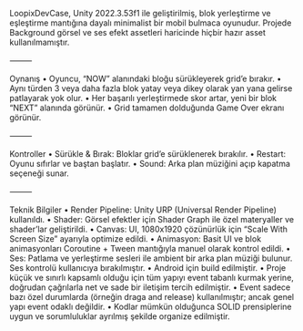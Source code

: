 LoopixDevCase, Unity 2022.3.53f1 ile geliştirilmiş, blok yerleştirme ve eşleştirme mantığına dayalı minimalist bir mobil bulmaca oyunudur.
Projede Background görsel ve ses efekt assetleri haricinde hiçbir hazır asset kullanılmamıştır.

⸻

Oynanış
	•	Oyuncu, “NOW” alanındaki bloğu sürükleyerek grid’e bırakır.
	•	Aynı türden 3 veya daha fazla blok yatay veya dikey olarak yan yana gelirse patlayarak yok olur.
	•	Her başarılı yerleştirmede skor artar, yeni bir blok “NEXT” alanında görünür.
	•	Grid tamamen dolduğunda Game Over ekranı görünür.

⸻

Kontroller
	•	Sürükle & Bırak: Bloklar grid’e sürüklenerek bırakılır.
	•	Restart: Oyunu sıfırlar ve baştan başlatır.
	•	Sound: Arka plan müziğini açıp kapatma seçeneği sunar.

⸻

Teknik Bilgiler
	•	Render Pipeline: Unity URP (Universal Render Pipeline) kullanıldı.
	•	Shader: Görsel efektler için Shader Graph ile özel materyaller ve shader’lar geliştirildi.
	•	Canvas: UI, 1080x1920 çözünürlük için “Scale With Screen Size” ayarıyla optimize edildi.
	•	Animasyon: Basit UI ve blok animasyonları Coroutine + Tween mantığıyla manuel olarak kontrol edildi.
	•	Ses: Patlama ve yerleştirme sesleri ile ambient bir arka plan müziği bulunur. Ses kontrolü kullanıcıya bırakılmıştır.
 	•	Android için build edilmiştir.
  •	Proje küçük ve sınırlı kapsamlı olduğu için tüm yapıyı event tabanlı kurmak yerine, doğrudan çağrılarla net ve sade bir iletişim tercih edilmiştir.
  •	Event sadece bazı özel durumlarda (örneğin draga and release) kullanılmıştır; ancak genel yapı event odaklı değildir.
  •	Kodlar mümkün olduğunca SOLID prensiplerine uygun ve sorumluluklar ayrılmış şekilde organize edilmiştir.
  
